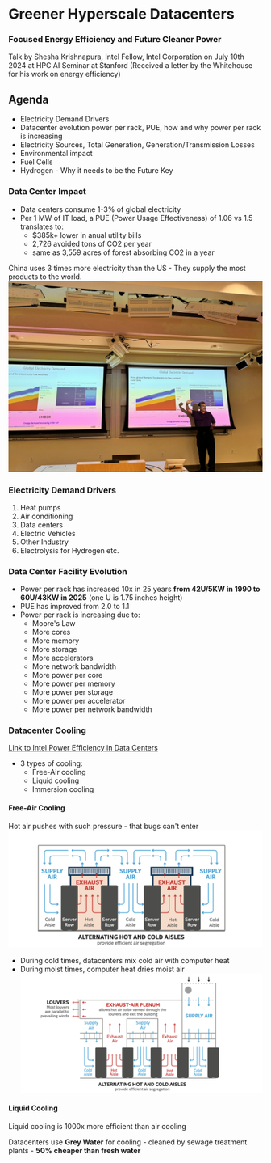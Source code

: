 # Greener Hyperscale Datacenters
### Focused Energy Efficiency and Future Cleaner Power

Talk by Shesha Krishnapura, Intel Fellow, Intel Corporation on July 10th 2024 at HPC AI Seminar at Stanford (Received a letter by the Whitehouse for his work on energy efficiency)

## Agenda
- Electricity Demand Drivers
- Datacenter evolution power per rack, PUE, how and why power per rack is increasing
- Electricity Sources, Total Generation, Generation/Transmission Losses
- Environmental impact
- Fuel Cells
- Hydrogen - Why it needs to be the Future Key

### Data Center Impact
- Data centers consume 1-3% of global electricity
- Per 1 MW of IT load, a PUE (Power Usage Effectiveness) of 1.06 vs 1.5 translates to:
    - $385k+ lower in anual utility bills
    - 2,726 avoided tons of CO2 per year
    - same as 3,559 acres of forest absorbing CO2 in a year

China uses 3 times more electricity than the US - They supply the most products to the world. 
![Shesha prensenting the world electricity demand](3-images/global-electricity-demand.jpeg)

### Electricity Demand Drivers
1. Heat pumps
2. Air conditioning
3. Data centers
4. Electric Vehicles
5. Other Industry
6. Electrolysis for Hydrogen etc. 

### Data Center Facility Evolution
- Power per rack has increased 10x in 25 years
    **from 42U/5KW in 1990 to 60U/43KW in 2025** (one U is 1.75 inches height)
- PUE has improved from 2.0 to 1.1
- Power per rack is increasing due to:
    - Moore's Law
    - More cores
    - More memory
    - More storage
    - More accelerators
    - More network bandwidth
    - More power per core
    - More power per memory
    - More power per storage
    - More power per accelerator
    - More power per network bandwidth

### Datacenter Cooling
[Link to Intel Power Efficiency in Data Centers](https://www.intel.com/content/dam/www/public/us/en/documents/best-practices/intel-it-extremely-energy-efficient-high-density-data-centers-paper.pdf)

- 3 types of cooling:
    - Free-Air cooling
    - Liquid cooling
    - Immersion cooling

#### Free-Air Cooling
Hot air pushes with such pressure - that bugs can't enter
![ALTERNATING HOT AND COLD AISLES](3-images/closed-air-segregation.png)
- During cold times, datacenters mix cold air with computer heat
- During moist times, computer heat dries moist air
![Manage efficient air segregation](3-images/managed-air-segregation.png)

#### Liquid Cooling
Liquid cooling is 1000x more efficient than air cooling

Datacenters use **Grey Water** for cooling - cleaned by sewage treatment plants -  **50% cheaper than fresh water**

